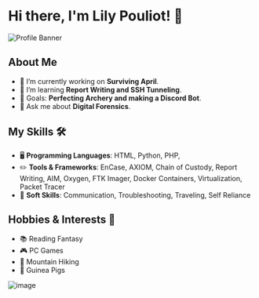 # Hi there, I'm Lily Pouliot! 👋

![Profile Banner](https://i.pinimg.com/originals/44/09/fd/4409fdf78127f3b5396d182703deb415.gif)

## About Me
- 🔭 I’m currently working on **Surviving April**.
- 🌱 I’m learning **Report Writing and SSH Tunneling**.
- 🎯 Goals: **Perfecting Archery and making a Discord Bot**.
- 💬 Ask me about **Digital Forensics**.

## My Skills 🛠️
- 🖥️ **Programming Languages**: HTML, Python, PHP, 
- ✏️ **Tools & Frameworks**: EnCase, AXIOM, Chain of Custody, Report Writing, AIM, Oxygen, FTK Imager, Docker Containers, Virtualization, Packet Tracer
- 💬 **Soft Skills**: Communication, Troubleshooting, Traveling, Self Reliance

## Hobbies & Interests 🎨
- 📚 Reading Fantasy
- 🎮 PC Games
- 🥾 Mountain Hiking 
- 🐹 Guinea Pigs

![image](https://github.com/user-attachments/assets/a4a0792e-0fd6-4bae-b347-7bdcfa95c76d)
